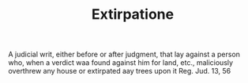 ---
title: Extirpatione
letter: E
permalink: "/definitions/bld-extirpatione.html"
body: A judicial writ, either before or after judgment, that lay against a person
  who, when a verdict waa found against him for land, etc., maliciously overthrew
  any house or extirpated aay trees upon it Reg. Jud. 13, 56
published_at: '2018-07-07'
source: Black's Law Dictionary 2nd Ed (1910)
layout: post
---
